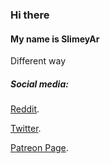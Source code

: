 ### Hi there 
#### My name is SlimeyAr


Different way

##### Social media:
[Reddit](https://www.reddit.com/user/SomeIDK).

[Twitter](https://twitter.com/Arkanan58188042).

[Patreon Page](https://www.patreon.com/ArkanPatreon).
